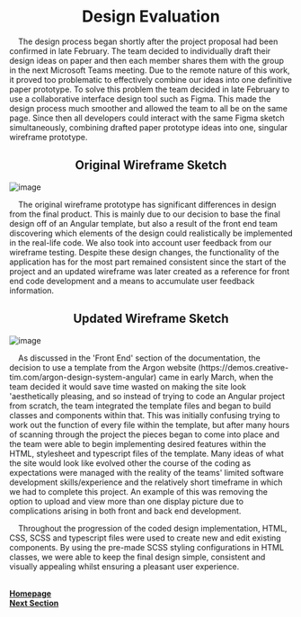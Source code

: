 <h1 align="center">Design Evaluation</h1>

<p>&nbsp;&nbsp;&nbsp;&nbsp;The design process began shortly after the project proposal had been confirmed in late February. The team decided to individually draft their design ideas on paper and then each member shares them with the group in the next Microsoft Teams meeting. Due to the remote nature of this work, it proved too problematic to effectively combine our ideas into one definitive paper prototype. To solve this problem the team decided in late February to use a collaborative interface design tool such as Figma. This made the design process much smoother and allowed the team to all be on the same page. Since then all developers could interact with the same Figma sketch simultaneously, combining drafted paper prototype ideas into one, singular wireframe prototype.</p>

<h2 align="center">Original Wireframe Sketch</h2>
  
  ![image](https://user-images.githubusercontent.com/74371711/117008417-9bb74e00-ace2-11eb-91e3-0fdea60f757d.png)
  
<p>&nbsp;&nbsp;&nbsp;&nbsp;The original wireframe prototype has significant differences in design from the final product. This is mainly due to our decision to base the final design off of an Angular template, but also a result of the front end team discovering which elements of the design could realistically be implemented in the real-life code. We also took into account user feedback from our wireframe testing. Despite these design changes, the functionality of the application has for the most part remained consistent since the start of the project and an updated wireframe was later created as a reference for front end code development and a means to accumulate user feedback information.</p>

<h2 align="center">Updated Wireframe Sketch</h2>

![image](https://user-images.githubusercontent.com/74371711/117008729-ee910580-ace2-11eb-8355-0b66f0026af6.png)

<p>&nbsp;&nbsp;&nbsp;&nbsp;As discussed in the 'Front End' section of the documentation, the decision to use a template from the Argon website (https://demos.creative-tim.com/argon-design-system-angular) came in early March, when the team decided it would save time wasted on making the site look 'aesthetically pleasing, and so instead of trying to code an Angular project from scratch, the team integrated the template files and began to build classes and components within that. This was initially confusing trying to work out the function of every file within the template, but after many hours of scanning through the project the pieces began to come into place and the team were able to begin implementing desired features within the HTML, stylesheet and typescript files of the template. Many ideas of what the site would look like evolved other the course of the coding as expectations were managed with the reality of the teams' limited software development skills/experience and the relatively short timeframe in which we had to complete this project. An example of this was removing the option to upload and view more than one display picture due to complications arising in both front and back end development.</p>

<p>&nbsp;&nbsp;&nbsp;&nbsp;Throughout the progression of the coded design implementation, HTML, CSS, SCSS and typescript files were used to create new and edit existing components. By using the pre-made SCSS styling configurations in HTML classes, we were able to keep the final design simple, consistent and visually appealing whilst ensuring a pleasant user experience.</p>

<br>
<a href="https://github.com/JaiRanchod/Desk-10-Software-Engineering-Group-Project">
<b>Homepage</b></a>
<br>
<a href="https://github.com/JaiRanchod/Desk-10-Software-Engineering-Group-Project/blob/develop/Documentation%20Notes/testing.md">
<b>Next Section</b></a>

